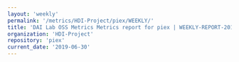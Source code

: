 ```yaml
---
layout: 'weekly'
permalink: '/metrics/HDI-Project/piex/WEEKLY/'
title: 'DAI Lab OSS Metrics Metrics report for piex | WEEKLY-REPORT-2019-06-30'
organization: 'HDI-Project'
repository: 'piex'
current_date: '2019-06-30'
---
```

